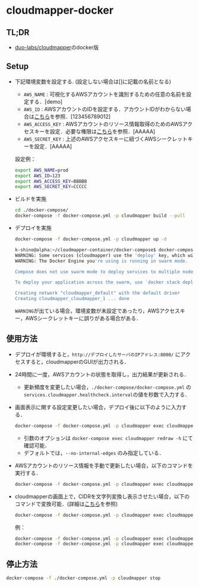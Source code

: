 # cloudmapper-docker

## TL;DR

* [duo-labs/cloudmapper](https://github.com/duo-labs/cloudmapper)のdocker版

## Setup

* 下記環境変数を設定する. (設定しない場合は[]に記載の名前となる)
  * `AWS_NAME` : 可視化するAWSアカウントを識別するための任意の名前を設定する．[demo]
  * `AWS_ID` : AWSアカウントのIDを設定する．アカウントIDがわからない場合は[こちら](https://docs.aws.amazon.com/IAM/latest/UserGuide/console_account-alias.html)を参照．[123456789012]
  * `AWS_ACCESS_KEY` : AWSアカウントのリソース情報取得のためのAWSアクセスキーを設定．必要な権限は[こちら](https://github.com/duo-labs/cloudmapper#aws-privileges-required)を参照．[AAAAA]
  * `AWS_SECRET_KEY` : 上述のAWSアクセスキーに紐づくAWSシークレットキーを設定．[AAAAA]

  設定例：
  ```bash
  export AWS_NAME=prod
  export AWS_ID=123
  export AWS_ACCESS_KEY=BBBBB
  export AWS_SECRET_KEY=CCCCC
  ```
* ビルドを実施
  ```bash
  cd ./docker-compose/
  docker-compose -f docker-compose.yml -p cloudmapper build --pull
  ```
* デプロイを実施
  ```bash
  docker-compose -f docker-compose.yml -p cloudmapper up -d
  ```

  ```bash
  k-shino@alpha:~/cloudmapper-container/docker-compose$ docker-compose -f docker-compose.yml -p cloudmapper up -d
  WARNING: Some services (cloudmapper) use the 'deploy' key, which will be ignored. Compose does not support 'deploy' configuration - use `docker stack deploy` to deploy to a swarm.
  WARNING: The Docker Engine you're using is running in swarm mode.
  
  Compose does not use swarm mode to deploy services to multiple nodes in a swarm. All containers will be scheduled on the current node.
  
  To deploy your application across the swarm, use `docker stack deploy`.
  
  Creating network "cloudmapper_default" with the default driver
  Creating cloudmapper_cloudmapper_1 ... done
  ```

  `WARNING`が出ている場合，環境変数が未設定であったり，AWSアクセスキー，AWSシークレットキーに誤りがある場合がある．

## 使用方法

* デプロイが環境すると，`http://デプロイしたサーバのIPアドレス:8000/` にアクセスすると，cloudmapperのGUIが出力される．
* 24時間に一度，AWSアカウントの状態を取得し，出力結果が更新される．
  * 更新頻度を変更したい場合，`./docker-compose/docker-compose.yml` の `services.cloudmapper.healthcheck.interval`の値を秒数で入力する．
* 画面表示に関する設定変更したい場合，デプロイ後に以下のように入力する．
  ```bash
  docker-compose -f docker-compose.yml -p cloudmapper exec cloudmapper redraw --vpc-names test --regions ap-northeast-1 --internal-edges
  ```
  * 引数のオプションは `docker-compose exec cloudmapper redraw -h` にて確認可能．
  * デフォルトでは，`--no-internal-edges` のみ指定している．
* AWSアカウントのリソース情報を手動で更新したい場合，以下のコマンドを実行する．
  ```bash
  docker-compose -f docker-compose.yml -p cloudmapper exec cloudmapper recollect
  ```
* cloudmapperの画面上で，CIDRを文字列変換し表示させたい場合，以下のコマンドで変換可能．(詳細は[こちら](https://github.com/duo-labs/cloudmapper#option-2-generate-config-file)を参照)
  ```bash
  docker-compose -f docker-compose.yml -p cloudmapper exec cloudmapper cidr [add|remove] CIDR 表示させたい名称
  ```

  例：
  ```bash
  docker-compose -f docker-compose.yml -p cloudmapper exec cloudmapper cidr add 1.1.1.1/32 hoge
  docker-compose -f docker-compose.yml -p cloudmapper exec cloudmapper cidr remove 1.1.1.1/32
  ```

## 停止方法
```bash
docker-compose -f ./docker-compose.yml -p cloudmapper stop
```
